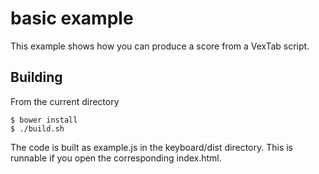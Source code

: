 basic example
=============

This example shows how you can produce a score from a VexTab script.

Building
--------

From the current directory

    $ bower install
    $ ./build.sh

The code is built as example.js in the keyboard/dist directory. This is runnable if you open the corresponding index.html.
